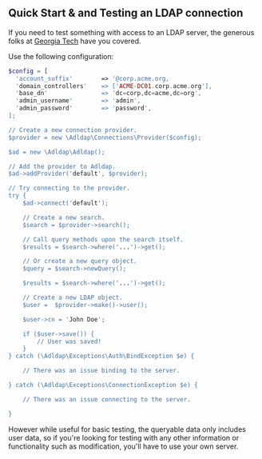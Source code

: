 ## Quick Start & and Testing an LDAP connection

If you need to test something with access to an LDAP server, the generous folks at [Georgia Tech](http://drupal.gatech.edu/handbook/public-ldap-server) have you covered.

Use the following configuration:

```php
$config = [
  'account_suffix'        => '@corp.acme.org,
  'domain_controllers'    => ['ACME-DC01.corp.acme.org'],
  'base_dn'               => 'dc=corp,dc=acme,dc=org',
  'admin_username'        => 'admin',
  'admin_password'        => 'password',
];

// Create a new connection provider.
$provider = new \Adldap\Connections\Provider($config);

$ad = new \Adldap\Adldap();

// Add the provider to Adldap.
$ad->addProvider('default', $provider);

// Try connecting to the provider.
try {
    $ad->connect('default');

    // Create a new search.
    $search = $provider->search();

    // Call query methods upon the search itself.
    $results = $search->where('...')->get();

    // Or create a new query object.
    $query = $search->newQuery();

    $results = $search->where('...')->get();

    // Create a new LDAP object.
    $user =  $provider->make()->user();

    $user->cn = 'John Doe';

    if ($user->save()) {
        // User was saved!
    }
} catch (\Adldap\Exceptions\Auth\BindException $e) {

    // There was an issue binding to the server.

} catch (\Adldap\Exceptions\ConnectionException $e) {

    // There was an issue connecting to the server.

}
```

However while useful for basic testing, the queryable data only includes user data, so if you're looking for testing with any other information
or functionality such as modification, you'll have to use your own server.

